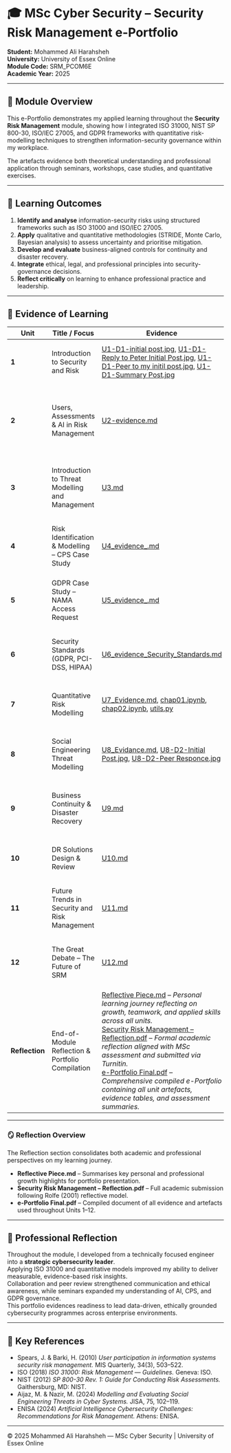 # 🎓 MSc Cyber Security – Security Risk Management e-Portfolio  
**Student:** Mohammed Ali Harahsheh  
**University:** University of Essex Online  
**Module Code:** SRM_PCOM6E  
**Academic Year:** 2025  

---

## 📘 Module Overview
This e-Portfolio demonstrates my applied learning throughout the **Security Risk Management** module, showing how I integrated ISO 31000, NIST SP 800-30, ISO/IEC 27005, and GDPR frameworks with quantitative risk-modelling techniques to strengthen information-security governance within my workplace.  

The artefacts evidence both theoretical understanding and professional application through seminars, workshops, case studies, and quantitative exercises.

---

## 🎯 Learning Outcomes
1. **Identify and analyse** information-security risks using structured frameworks such as ISO 31000 and ISO/IEC 27005.  
2. **Apply** qualitative and quantitative methodologies (STRIDE, Monte Carlo, Bayesian analysis) to assess uncertainty and prioritise mitigation.  
3. **Develop and evaluate** business-aligned controls for continuity and disaster recovery.  
4. **Integrate** ethical, legal, and professional principles into security-governance decisions.  
5. **Reflect critically** on learning to enhance professional practice and leadership.

---

## 🧩 Evidence of Learning

| Unit | Title / Focus | Evidence | Key Learning |
|------|----------------|-----------|---------------|
| **1** | Introduction to Security and Risk | [U1-D1-initial post.jpg](U1/U1-D1-initial%20post.jpg), [U1-D1-Reply to Peter Initial Post.jpg](U1/U1-D1-Reply%20to%20Peter%20Initial%20Post.jpg), [U1-D1-Peer to my initil post.jpg](U1/U1-D1-Peer%20to%20my%20initil%20post.jpg), [U1-D1-Summary Post.jpg](U1/U1-D1-Summary%20Post.jpg) | Defined risk concepts and introduced the Risk Management Process (RMP). |
| **2** | Users, Assessments & AI in Risk Management | [U2-evidence.md](U2/U2-evidence.md) | Analysed Spears & Barki (2010); explored qualitative vs quantitative assessments and AI-driven analytics. |
| **3** | Introduction to Threat Modelling and Management | [U3.md](U3/U3.md) | Compared STRIDE, DREAD, Attack Trees, and PASTA; applied hybrid analysis for proactive risk identification. |
| **4** | Risk Identification & Modelling – CPS Case Study | [U4_evidence_.md](U4/U4_evidence_.md) | Applied threat-modelling techniques to cyber-physical systems using STRIDE & DFD. |
| **5** | GDPR Case Study – NAMA Access Request | [U5_evidence_.md](U5/U5_evidence_.md) | Examined lawful-processing exemptions (Art 6 & 15 GDPR) and compliance improvements. |
| **6** | Security Standards (GDPR, PCI-DSS, HIPAA) | [U6_evidence_Security_Standards.md](U6/U6_evidence_Security_Standards.md) | Compared overlapping standards and created unified compliance recommendations. |
| **7** | Quantitative Risk Modelling | [U7_Evidence.md](U7/U7_Evidence.md), [chap01.ipynb](U7/chap01.ipynb), [chap02.ipynb](U7/chap02.ipynb), [utils.py](U7/utils.py) | Built Monte Carlo simulations and Bayesian models for data-driven risk estimation. |
| **8** | Social Engineering Threat Modelling | [U8_Evidance.md](U8/U8_Evidance.md), [U8-D2-Initial Post.jpg](U8/U8-D2-Initial%20Post.jpg), [U8-D2-Peer Responce.jpg](U8/U8-D2-Peer%20Responce.jpg) | Combined Attack Tree & Markov Chain methods (Aijaz & Nazir 2024) to quantify SETs. |
| **9** | Business Continuity & Disaster Recovery | [U9.md](U9/U9.md) | Designed BC/DR strategies integrating RTO/RPO metrics and recovery testing. |
| **10** | DR Solutions Design & Review | [U10.md](U10/U10.md) | Linked Bow-Tie Risk Analysis to DR planning and validated RTO/RPO metrics. |
| **11** | Future Trends in Security and Risk Management | [U11.md](U11/U11.md) | Evaluated AI, Zero Trust, RegTech, Quantum Security, and ESG trends shaping future SRM. |
| **12** | The Great Debate – The Future of SRM | [U12.md](U12/U12.md) | Evaluated AI & ML impact on SRM; analysed ethical governance and predictive analytics. |
| **Reflection** | End-of-Module Reflection & Portfolio Compilation | [Reflective Piece.md](Reflection/Reflective%20Piece.md) – *Personal learning journey reflecting on growth, teamwork, and applied skills across all units.*<br>[Security Risk Management – Reflection.pdf](Reflection/Security%20Risk%20Management%20-Reflection.pdf) – *Formal academic reflection aligned with MSc assessment and submitted via Turnitin.*<br>[e-Portfolio Final.pdf](Reflection/e-Portfolio%20Final.pdf) – *Comprehensive compiled e-Portfolio containing all unit artefacts, evidence tables, and assessment summaries.* |

---

### 🪞 Reflection Overview
The Reflection section consolidates both academic and professional perspectives on my learning journey.  
- **Reflective Piece.md** – Summarises key personal and professional growth highlights for portfolio presentation.  
- **Security Risk Management – Reflection.pdf** – Full academic submission following Rolfe (2001) reflective model.  
- **e-Portfolio Final.pdf** – Compiled document of all evidence and artefacts used throughout Units 1–12.  

---

## 🧠 Professional Reflection
Throughout the module, I developed from a technically focused engineer into a **strategic cybersecurity leader**.  
Applying ISO 31000 and quantitative models improved my ability to deliver measurable, evidence-based risk insights.  
Collaboration and peer review strengthened communication and ethical awareness, while seminars expanded my understanding of AI, CPS, and GDPR governance.  
This portfolio evidences readiness to lead data-driven, ethically grounded cybersecurity programmes across enterprise environments.

---

## 🧾 Key References
- Spears, J. & Barki, H. (2010) *User participation in information systems security risk management.* MIS Quarterly, 34(3), 503–522.  
- ISO (2018) *ISO 31000: Risk Management — Guidelines.* Geneva: ISO.  
- NIST (2012) *SP 800-30 Rev. 1: Guide for Conducting Risk Assessments.* Gaithersburg, MD: NIST.  
- Aijaz, M. & Nazir, M. (2024) *Modelling and Evaluating Social Engineering Threats in Cyber Systems.* JISA, 75, 102–119.  
- ENISA (2024) *Artificial Intelligence Cybersecurity Challenges: Recommendations for Risk Management.* Athens: ENISA.  

---

© 2025 Mohammed Ali Harahsheh — MSc Cyber Security | University of Essex Online
